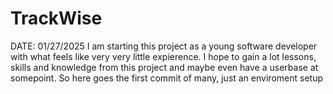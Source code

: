 # TrackWise

DATE: 01/27/2025
I am starting this project as a young software developer with what feels like very very little expierence. I hope to gain a lot lessons, skills and knowledge from this project and maybe even have a userbase at somepoint. So here goes the first commit of many, just an enviroment setup

